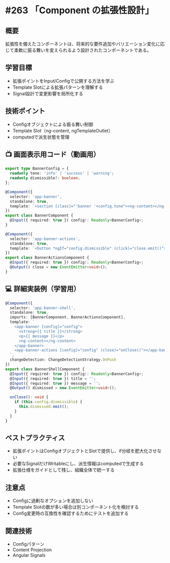 # #263 「Component の拡張性設計」

## 概要
拡張性を備えたコンポーネントは、将来的な要件追加やバリエーション変化に応じて柔軟に振る舞いを変えられるよう設計されたコンポーネントである。

## 学習目標
- 拡張ポイントをInput/Configで公開する方法を学ぶ
- Template Slotによる拡張パターンを理解する
- Signal設計で変更影響を局所化する

## 技術ポイント
- Configオブジェクトによる振る舞い制御
- Template Slot（ng-content, ngTemplateOutlet）
- computedで派生状態を管理

## 📺 画面表示用コード（動画用）
```typescript
export type BannerConfig = {
  readonly tone: 'info' | 'success' | 'warning';
  readonly dismissible?: boolean;
};
```

```typescript
@Component({
  selector: 'app-banner',
  standalone: true,
  template: `<section [class]="'banner '+config.tone"><ng-content></ng-content></section>`
})
export class BannerComponent {
  @Input({ required: true }) config!: Readonly<BannerConfig>;
}
```

```typescript
@Component({
  selector: 'app-banner-actions',
  standalone: true,
  template: `<button *ngIf="config.dismissible" (click)="close.emit()">閉じる</button>`
})
export class BannerActionsComponent {
  @Input({ required: true }) config!: Readonly<BannerConfig>;
  @Output() close = new EventEmitter<void>();
}
```

## 💻 詳細実装例（学習用）
```typescript
@Component({
  selector: 'app-banner-shell',
  standalone: true,
  imports: [BannerComponent, BannerActionsComponent],
  template: `
    <app-banner [config]="config">
      <strong>{{ title }}</strong>
      <p>{{ message }}</p>
      <ng-content></ng-content>
    </app-banner>
    <app-banner-actions [config]="config" (close)="onClose()"></app-banner-actions>
  `,
  changeDetection: ChangeDetectionStrategy.OnPush
})
export class BannerShellComponent {
  @Input({ required: true }) config!: Readonly<BannerConfig>;
  @Input({ required: true }) title = '';
  @Input({ required: true }) message = '';
  @Output() dismissed = new EventEmitter<void>();

  onClose(): void {
    if (this.config.dismissible) {
      this.dismissed.emit();
    }
  }
}
```

## ベストプラクティス
- 拡張ポイントはConfigオブジェクトとSlotで提供し、if分岐を肥大化させない
- 必要なSignalだけWritableにし、派生情報はcomputedで生成する
- 拡張仕様をガイドとして残し、組織全体で統一する

## 注意点
- Configに過剰なオプションを追加しない
- Template Slotの数が多い場合は別コンポーネント化を検討する
- Config変更時の互換性を確認するためにテストを追加する

## 関連技術
- Configパターン
- Content Projection
- Angular Signals
